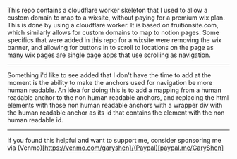This repo contains a cloudflare worker skeleton that I used to allow a custom domain to map to a wixsite, without paying for a premium wix plan. This is done by using a cloudflare worker. It is based on fruitionsite.com, which similarly allows for custom domains to map to notion pages. Some specifics that were added in this repo for a wixsite were removing the wix banner, and allowing for buttons in to scroll to locations on the page as many wix pages are single page apps that use scrolling as navigation.

---

Something i'd like to see added that I don't have the time to add at the moment is the ability to make the anchors used for navigation be more human readable. An idea for doing this is to add a mapping from a human readable anchor to the non human readable anchors, and replacing the html elements with those non human readable anchors with a wrapper div with the human readable anchor as its id that contains the element with the non human readable id.

--- 

If you found this helpful and want to support me, consider sponsoring me via (Venmo)[https://venmo.com/garyshen]/(Paypal)[paypal.me/GaryShen]


